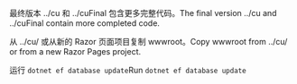 <span data-ttu-id="5916a-101">最终版本 ../cu 和 ../cuFinal 包含更多完整代码。</span><span class="sxs-lookup"><span data-stu-id="5916a-101">The final version ../cu and ../cuFinal contain more completed code.</span></span>

<span data-ttu-id="5916a-102">从 ../cu/ 或从新的 Razor 页面项目复制 wwwroot。</span><span class="sxs-lookup"><span data-stu-id="5916a-102">Copy wwwroot from ../cu/ or from a new Razor Pages project.</span></span>

<span data-ttu-id="5916a-103">运行 `dotnet ef database update`</span><span class="sxs-lookup"><span data-stu-id="5916a-103">Run `dotnet ef database update`</span></span>